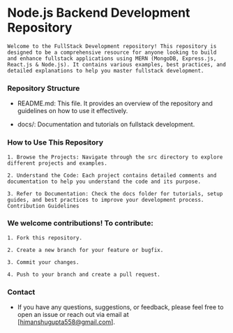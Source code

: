 # Node.js Backend Development Repository

`Welcome to the FullStack Development repository! This repository is designed to be a comprehensive resource for anyone looking to build and enhance fullstack applications using MERN (MongoDB, Express.js, React.js & Node.js). It contains various examples, best practices, and detailed explanations to help you master fullstack development.`

### Repository Structure

- README.md: This file. It provides an overview of the repository and guidelines on how to use it effectively.


- docs/: Documentation and tutorials on fullstack development.

### How to Use This Repository

    1. Browse the Projects: Navigate through the src directory to explore different projects and examples.

    2. Understand the Code: Each project contains detailed comments and documentation to help you understand the code and its purpose.

    3. Refer to Documentation: Check the docs folder for tutorials, setup guides, and best practices to improve your development process.
    Contribution Guidelines

### We welcome contributions! To contribute:

    1. Fork this repository.

    2. Create a new branch for your feature or bugfix.

    3. Commit your changes.

    4. Push to your branch and create a pull request.


### Contact

- If you have any questions, suggestions, or feedback, please feel free to open an issue or reach out via email at [himanshugupta558@gmail.com].
